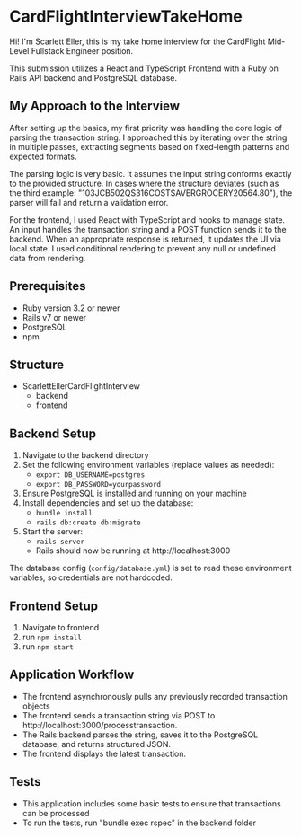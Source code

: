 # CardFlightInterviewTakeHome

Hi! I'm Scarlett Eller, this is my take home interview for the CardFlight Mid-Level Fullstack Engineer position. 

This submission utilizes a React and TypeScript Frontend with a Ruby on Rails API backend and PostgreSQL database.

## My Approach to the Interview

After setting up the basics, my first priority was handling the core logic of parsing the transaction string. I approached this by iterating over the string in multiple passes, extracting segments based on fixed-length patterns and expected formats.

The parsing logic is very basic. It assumes the input string conforms exactly to the provided structure. In cases where the structure deviates (such as the third example: "103JCB502QS316COSTSAVERGROCERY20564.80"), the parser will fail and return a validation error. 

For the frontend, I used React with TypeScript and hooks to manage state. An input handles the transaction string and a POST function sends it to the backend. When an appropriate response is returned, it updates the UI via local state. I used conditional rendering to prevent any null or undefined data from rendering.

## Prerequisites
- Ruby version 3.2 or newer
- Rails v7 or newer
- PostgreSQL
- npm

## Structure
- ScarlettEllerCardFlightInterview
    - backend
    - frontend

## Backend Setup
1. Navigate to the backend directory
2. Set the following environment variables (replace values as needed):
    - `export DB_USERNAME=postgres`
    - `export DB_PASSWORD=yourpassword`
3. Ensure PostgreSQL is installed and running on your machine
4. Install dependencies and set up the database:
    - `bundle install`
    - `rails db:create db:migrate`
5. Start the server:
    - `rails server`
    - Rails should now be running at http://localhost:3000

The database config (`config/database.yml`) is set to read these environment variables, so credentials are not hardcoded.

## Frontend Setup
1. Navigate to frontend
2. run `npm install`
3. run `npm start`

## Application Workflow
- The frontend asynchronously pulls any previously recorded transaction objects
- The frontend sends a transaction string via POST to http://localhost:3000/processtransaction.
- The Rails backend parses the string, saves it to the PostgreSQL database, and returns structured JSON.
- The frontend displays the latest transaction.

## Tests
- This application includes some basic tests to ensure that transactions can be processed
- To run the tests, run "bundle exec rspec" in the backend folder